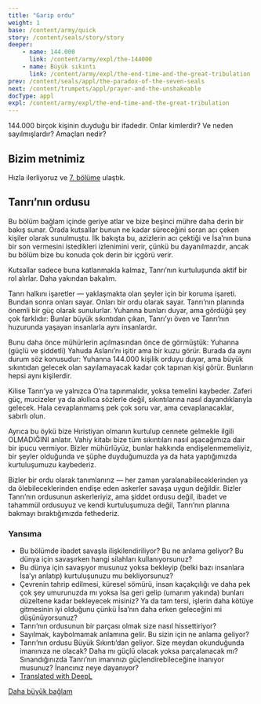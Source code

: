 ```yaml
---
title: "Garip ordu"
weight: 1
base: /content/army/quick
story: /content/seals/story/story
deeper:
    - name: 144.000
      link: /content/army/expl/the-144000
    - name: Büyük sıkıntı
      link: /content/army/expl/the-end-time-and-the-great-tribulation
prev: /content/seals/appl/the-paradox-of-the-seven-seals
next: /content/trumpets/appl/prayer-and-the-unshakeable
docType: appl
expl: /content/army/expl/the-end-time-and-the-great-tribulation
---
```


144.000 birçok kişinin duyduğu bir ifadedir. Onlar kimlerdir? Ve neden sayılmışlardır? Amaçları nedir?

## Bizim metnimiz

<a name="aedb"></a>
Hızla ilerliyoruz ve [7. bölüme](https://www.bibleserver.com/TR/Vahiy7) ulaştık.

## Tanrı’nın ordusu

<a name="718f"></a>
Bu bölüm bağlam içinde geriye atlar ve bize beşinci mühre daha derin bir bakış sunar. Orada kutsallar bunun ne kadar süreceğini soran acı çeken kişiler olarak sunulmuştu. İlk bakışta bu, azizlerin acı çektiği ve İsa’nın buna bir son vermesini istedikleri izlenimini verir, çünkü bu dayanılmazdır, ancak bu bölüm bize bu konuda çok derin bir içgörü verir.

Kutsallar sadece buna katlanmakla kalmaz, Tanrı’nın kurtuluşunda aktif bir rol alırlar. Daha yakından bakalım.

Tanrı halkını işaretler — yaklaşmakta olan şeyler için bir koruma işareti. Bundan sonra onları sayar. Onları bir ordu olarak sayar. Tanrı’nın planında önemli bir güç olarak sunulurlar. Yuhanna bunları duyar, ama gördüğü şey çok farklıdır: Bunlar büyük sıkıntıdan çıkan, Tanrı’yı öven ve Tanrı’nın huzurunda yaşayan insanlarla aynı insanlardır.

Bunu daha önce mühürlerin açılmasından önce de görmüştük: Yuhanna (güçlü ve şiddetli) Yahuda Aslanı’nı işitir ama bir kuzu görür. Burada da aynı durum söz konusudur: Yuhanna 144.000 kişilik orduyu duyar, ama büyük sıkıntıdan gelecek olan sayılamayacak kadar çok tapınan kişi görür. Bunların hepsi aynı kişilerdir.

Kilise Tanrı’ya ve yalnızca O’na tapınmalıdır, yoksa temelini kaybeder. Zaferi güç, mucizeler ya da akıllıca sözlerle değil, sıkıntılarına nasıl dayandıklarıyla gelecek. Hala cevaplanmamış pek çok soru var, ama cevaplanacaklar, sabırlı olun.

Ayrıca bu öykü bize Hıristiyan olmanın kurtulup cennete gelmekle ilgili OLMADIĞINI anlatır. Vahiy kitabı bize tüm sıkıntıları nasıl aşacağımıza dair bir ipucu vermiyor. Bizler mühürlüyüz, bunlar hakkında endişelenmemeliyiz, bir şeyler olduğunda ve şüphe duyduğumuzda ya da hata yaptığımızda kurtuluşumuzu kaybederiz.

Bizler bir ordu olarak tanımlanırız — her zaman yaralanabileceklerinden ya da ölebileceklerinden endişe eden askerler savaşa uygun değildir. Bizler Tanrı’nın ordusunun askerleriyiz, ama şiddet ordusu değil, ibadet ve tahammül ordusuyuz ve kendi kurtuluşumuza değil, Tanrı’nın planına bakmayı bıraktığımızda fethederiz.

### Yansıma

<a name="86de"></a>
- Bu bölümde ibadet savaşla ilişkilendiriliyor? Bu ne anlama geliyor? Bu dünya için savaşırken hangi silahları kullanıyorsunuz?
- Bu dünya için savaşıyor musunuz yoksa bekleyip (belki bazı insanlara İsa’yı anlatıp) kurtuluşunuzu mu bekliyorsunuz?
- Çevrenin tahrip edilmesi, küresel sömürü, insan kaçakçılığı ve daha pek çok şey umurunuzda mı yoksa İsa geri gelip (umarım yakında) bunları düzeltene kadar bekleyecek misiniz? Ya da tam tersi, işlerin daha kötüye gitmesinin iyi olduğunu çünkü İsa’nın daha erken geleceğini mi düşünüyorsunuz?
- Tanrı’nın ordusunun bir parçası olmak size nasıl hissettiriyor?
- Sayılmak, kaybolmamak anlamına gelir. Bu sizin için ne anlama geliyor?
- Tanrı’nın ordusu Büyük Sıkıntı’dan geliyor. Size meydan okunduğunda imanınıza ne olacak? Daha mı güçlü olacak yoksa parçalanacak mı? Sınandığınızda Tanrı’nın imanınızı güçlendirebileceğine inanıyor musunuz? İnancınız neye dayanıyor?
- [Translated with DeepL](https://www.deepl.com/translator?utm_source=windows&amp;utm_medium=app&amp;utm_campaign=windows-share)

[Daha büyük bağlam](/gen/index/appl/the-book-of-revelation)
